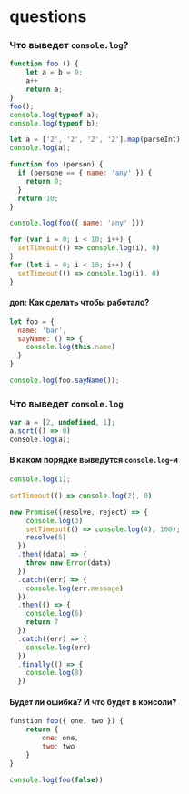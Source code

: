 # questions

### Что выведет `console.log`?
```js
function foo () {
    let a = b = 0;
    a++
    return a;
}
foo();
console.log(typeof a);
console.log(typeof b);
```

```js
let a = ['2', '2', '2', '2'].map(parseInt)
console.log(a);
```

```js
function foo (person) {
  if (persone == { name: 'any' }) {
    return 0;
  }
  return 10;
}

console.log(foo({ name: 'any' }))
```

```js
for (var i = 0; i < 10; i++) {
  setTimeout(() => console.log(i), 0)
}
for (let i = 0; i < 10; i++) {
  setTimeout(() => console.log(i), 0)
}
```

#### доп: Как сделать чтобы работало?
```js
let foo = {
  name: 'bar',
  sayName: () => {
    console.log(this.name)
  }
}

console.log(foo.sayName());
```

### Что выведет `console.log`
```js
var a = [2, undefined, 1];
a.sort(() => 0)
сonsole.log(a);
```

#### В каком порядке выведутся `console.log`-и
```js
console.log(1);

setTimeout(() => console.log(2), 0)

new Promise((resolve, reject) => {
    console.log(3)
    setTimeout(() => console.log(4), 100);
    resolve(5)
  })
  .then((data) => {
    throw new Error(data)
  })
  .catch((err) => {
    console.log(err.message)
  })
  .then(() => {
    console.log(6)
    return 7
  })
  .catch((err) => {
    console.log(err)
  })
  .finally(() => {
    console.log(8)
  })
```

#### Будет ли ошибка? И что будет в консоли?
```js
funstion foo({ one, two }) {
    return {
        one: one,
        two: two
    }
}

console.log(foo(false))
```
